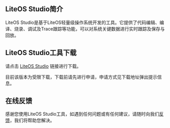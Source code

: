 
<h2 id="LiteOS-Studio简介.md">LiteOS Studio简介</h2>

LiteOS Studio是基于LiteOS轻量级操作系统开发的工具。它提供了代码编辑、编译、烧录、调试及Trace跟踪等功能，可以对系统关键数据进行实时跟踪及保存与回放。

<h2>LiteOS Studio工具下载</h2>

请点击 [LiteOS Studio](https://developer.huawei.com/ict/cn/rescenter/CMDA_FIELD_LITE_OS?developlan=Other) 链接进行下载。

目前该版本为受限下载，下载前请先进行申请，申请方式见下载地址弹出提示信息。

<h2 id="在线反馈.md">在线反馈</h2>

感谢您使用LiteOS Studio工具，如遇到任何问题或有任何建议，请随时向我们[反馈](https://github.com/LiteOS/LiteOS_Studio/issues/new)，我们将帮助您解决。

